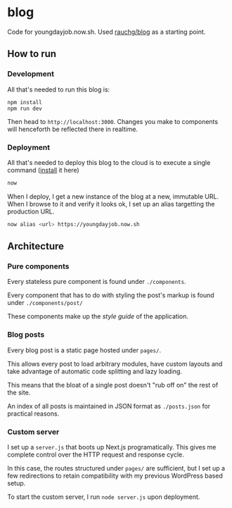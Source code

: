# blog

Code for youngdayjob.now.sh. Used [rauchg/blog](https://github.com/rauchg/blog) as a starting point.

## How to run

### Development

All that's needed to run this blog is:

```
npm install
npm run dev
```

Then head to `http://localhost:3000`. Changes you make to
components will henceforth be reflected there in realtime.

### Deployment

All that's needed to deploy this blog to the cloud is to
execute a single command ([install](https://zeit.co/download) it here)

```bash
now
```

When I deploy, I get a new instance of the blog at a new, immutable
URL. When I browse to it and verify it looks ok, I set up an alias
targetting the production URL.

```bash
now alias <url> https://youngdayjob.now.sh
```

## Architecture

### Pure components

Every stateless pure component is found under `./components`.

Every component that has to do with styling the post's markup
is found under `./components/post/`

These components make up the _style guide_ of the application.

### Blog posts

Every blog post is a static page hosted under `pages/`.

This allows every post to load arbitrary modules, have custom layouts
and take advantage of automatic code splitting and lazy loading.

This means that the bloat of a single post doesn't "rub off on" the
rest of the site.

An index of all posts is maintained in JSON format as `./posts.json`
for practical reasons.

### Custom server

I set up a `server.js` that boots up Next.js programatically. This
gives me complete control over the HTTP request and response cycle.

In this case, the routes structured under `pages/` are sufficient,
but I set up a few redirections to retain compatibility with my
previous WordPress based setup.

To start the custom server, I run `node server.js` upon deployment.
